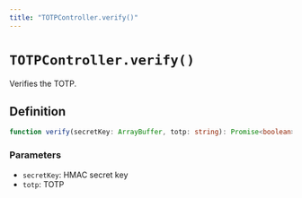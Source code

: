 ```yaml
---
title: "TOTPController.verify()"
---
```


# `TOTPController.verify()`

Verifies the TOTP.

## Definition

```ts
function verify(secretKey: ArrayBuffer, totp: string): Promise<boolean>;
```

### Parameters

- `secretKey`: HMAC secret key
- `totp`: TOTP
